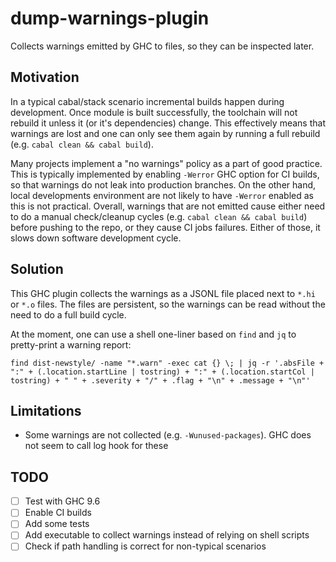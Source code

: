 # dump-warnings-plugin

Collects warnings emitted by GHC to files, so they can be inspected later.

## Motivation

In a typical cabal/stack scenario incremental builds happen during development. Once module is built successfully, the toolchain will not rebuild it unless it (or it's dependencies) change. This effectively means that warnings are lost and one can only see them again by running a full rebuild (e.g. `cabal clean && cabal build`).

Many projects implement a "no warnings" policy as a part of good practice. This is typically implemented by enabling `-Werror` GHC option for CI builds, so that warnings do not leak into production branches. On the other hand, local developments environment are not likely to have `-Werror` enabled as this is not practical. Overall, warnings that are not emitted cause either need to do a manual check/cleanup cycles (e.g. `cabal clean && cabal build`) before pushing to the repo, or they cause CI jobs failures. Either of those, it slows down software development cycle.

## Solution

This GHC plugin collects the warnings as a JSONL file placed next to `*.hi` or `*.o` files. The files are persistent, so the warnings can be read without the need to do a full build cycle.

At the moment, one can use a shell one-liner based on `find` and `jq` to pretty-print a warning report:
```shell
find dist-newstyle/ -name "*.warn" -exec cat {} \; | jq -r '.absFile + ":" + (.location.startLine | tostring) + ":" + (.location.startCol | tostring) + " " + .severity + "/" + .flag + "\n" + .message + "\n"'
```

## Limitations

* Some warnings are not collected (e.g. `-Wunused-packages`). GHC does not seem to call log hook for these

## TODO

* [ ] Test with GHC 9.6
* [ ] Enable CI builds
* [ ] Add some tests
* [ ] Add executable to collect warnings instead of relying on shell scripts
* [ ] Check if path handling is correct for non-typical scenarios
